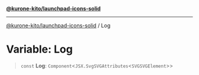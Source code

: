 [**@kurone-kito/launchpad-icons-solid**](../README.md)

***

[@kurone-kito/launchpad-icons-solid](../globals.md) / Log

# Variable: Log

> `const` **Log**: `Component`\<`JSX.SvgSVGAttributes`\<`SVGSVGElement`\>\>
